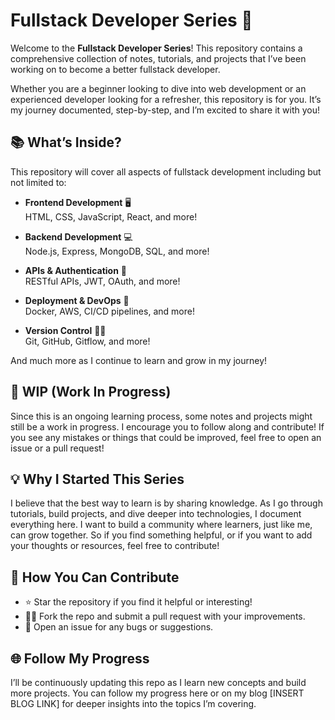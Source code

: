 # Fullstack Developer Series 🚀

Welcome to the **Fullstack Developer Series**! This repository contains a comprehensive collection of notes, tutorials, and projects that I’ve been working on to become a better fullstack developer.

Whether you are a beginner looking to dive into web development or an experienced developer looking for a refresher, this repository is for you. It’s my journey documented, step-by-step, and I’m excited to share it with you!

## 📚 What’s Inside?

This repository will cover all aspects of fullstack development including but not limited to:

- **Frontend Development** 🖥️  
  HTML, CSS, JavaScript, React, and more!

- **Backend Development** 💻  
  Node.js, Express, MongoDB, SQL, and more!

- **APIs & Authentication** 🔐  
  RESTful APIs, JWT, OAuth, and more!

- **Deployment & DevOps** 🚀  
  Docker, AWS, CI/CD pipelines, and more!

- **Version Control** 🧑‍💻  
  Git, GitHub, Gitflow, and more!

And much more as I continue to learn and grow in my journey!

## 🚧 WIP (Work In Progress)

Since this is an ongoing learning process, some notes and projects might still be a work in progress. I encourage you to follow along and contribute! If you see any mistakes or things that could be improved, feel free to open an issue or a pull request!

## 💡 Why I Started This Series

I believe that the best way to learn is by sharing knowledge. As I go through tutorials, build projects, and dive deeper into technologies, I document everything here. I want to build a community where learners, just like me, can grow together. So if you find something helpful, or if you want to add your thoughts or resources, feel free to contribute!

## 🤝 How You Can Contribute

- ⭐ Star the repository if you find it helpful or interesting!
- 🧑‍💻 Fork the repo and submit a pull request with your improvements.
- 💬 Open an issue for any bugs or suggestions.

## 🌐 Follow My Progress

I’ll be continuously updating this repo as I learn new concepts and build more projects. You can follow my progress here or on my blog [INSERT BLOG LINK] for deeper insights into the topics I’m covering.
